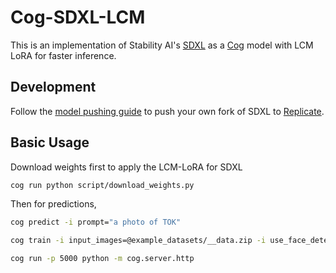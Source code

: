# Cog-SDXL-LCM

This is an implementation of Stability AI's [SDXL](https://github.com/Stability-AI/generative-models) as a [Cog](https://github.com/replicate/cog) model with LCM LoRA for faster inference.

## Development

Follow the [model pushing guide](https://replicate.com/docs/guides/push-a-model) to push your own fork of SDXL to [Replicate](https://replicate.com).

## Basic Usage

Download weights first to apply the LCM-LoRA for SDXL
```bash
cog run python script/download_weights.py
```

Then for predictions,

```bash
cog predict -i prompt="a photo of TOK"
```

```bash
cog train -i input_images=@example_datasets/__data.zip -i use_face_detection_instead=True
```

```bash
cog run -p 5000 python -m cog.server.http
```